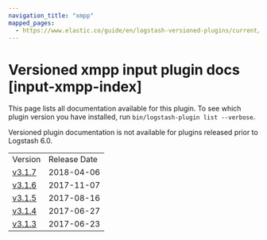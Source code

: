 ```yaml
---
navigation_title: "xmpp"
mapped_pages:
  - https://www.elastic.co/guide/en/logstash-versioned-plugins/current/input-xmpp-index.html
---
```


# Versioned xmpp input plugin docs [input-xmpp-index]

This page lists all documentation available for this plugin. To see which plugin version you have installed, run `bin/logstash-plugin list --verbose`.

Versioned plugin documentation is not available for plugins released prior to Logstash 6.0.

| | |
| :- | :- |
| Version | Release Date |
| [v3.1.7](v3-1-7-plugins-inputs-xmpp.md) | 2018-04-06 |
| [v3.1.6](v3-1-6-plugins-inputs-xmpp.md) | 2017-11-07 |
| [v3.1.5](v3-1-5-plugins-inputs-xmpp.md) | 2017-08-16 |
| [v3.1.4](v3-1-4-plugins-inputs-xmpp.md) | 2017-06-27 |
| [v3.1.3](v3-1-3-plugins-inputs-xmpp.md) | 2017-06-23 |
